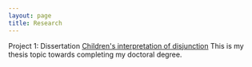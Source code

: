 ```yaml
---
layout: page
title: Research
---
```


Project 1: Dissertation 
[Children's interpretation of disjunction]()
This is my thesis topic towards completing my doctoral degree. 
